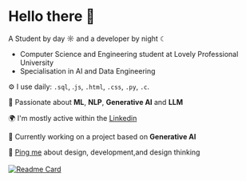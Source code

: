 # Hello there 👋

A Student by day ☼ and a developer by night ☾

- Computer Science and Engineering student at Lovely Professional University
- Specialisation in AI and Data Engineering

⚙️ I use daily: `.sql`, .`js`, `.html`, `.css`, `.py`, `.c`.

🤖 Passionate about **ML**, **NLP**, **Generative AI** and **LLM**

🌍 I'm mostly active within the [Linkedin](https://www.linkedin.com/in/yashvi-sharma-150863220/)

💅 Currently working on a project based on **Generative AI**

💬 [Ping me](yashvisharma503@gmail.com) about design, development,and design thinking  
<br>
[![Readme Card](https://github-readme-stats.vercel.app/api/pin/?username=yashvisharma1204&repo=Portfolio&theme=transparent)](https://github.com/anuraghazra/github-readme-stats)
